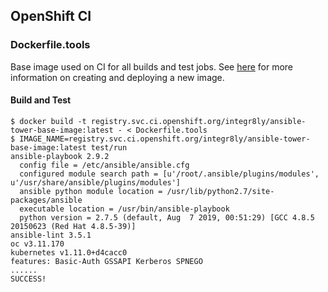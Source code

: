 ## OpenShift CI

### Dockerfile.tools

Base image used on CI for all builds and test jobs. See [here](https://github.com/integr8ly/ci-cd/blob/master/openshift-ci/README.md) for more information on creating and deploying a new image.

#### Build and Test

```
$ docker build -t registry.svc.ci.openshift.org/integr8ly/ansible-tower-base-image:latest - < Dockerfile.tools
$ IMAGE_NAME=registry.svc.ci.openshift.org/integr8ly/ansible-tower-base-image:latest test/run
ansible-playbook 2.9.2
  config file = /etc/ansible/ansible.cfg
  configured module search path = [u'/root/.ansible/plugins/modules', u'/usr/share/ansible/plugins/modules']
  ansible python module location = /usr/lib/python2.7/site-packages/ansible
  executable location = /usr/bin/ansible-playbook
  python version = 2.7.5 (default, Aug  7 2019, 00:51:29) [GCC 4.8.5 20150623 (Red Hat 4.8.5-39)]
ansible-lint 3.5.1
oc v3.11.170
kubernetes v1.11.0+d4cacc0
features: Basic-Auth GSSAPI Kerberos SPNEGO
......
SUCCESS!
```
